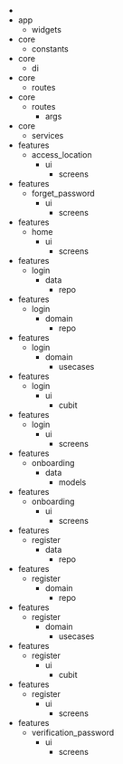   * 
  * app
    * widgets
  * core
    * constants
  * core
    * di
  * core
    * routes
  * core
    * routes
      * args
  * core
    * services
  * features
    * access_location
      * ui
        * screens
  * features
    * forget_password
      * ui
        * screens
  * features
    * home
      * ui
        * screens
  * features
    * login
      * data
        * repo
  * features
    * login
      * domain
        * repo
  * features
    * login
      * domain
        * usecases
  * features
    * login
      * ui
        * cubit
  * features
    * login
      * ui
        * screens
  * features
    * onboarding
      * data
        * models
  * features
    * onboarding
      * ui
        * screens
  * features
    * register
      * data
        * repo
  * features
    * register
      * domain
        * repo
  * features
    * register
      * domain
        * usecases
  * features
    * register
      * ui
        * cubit
  * features
    * register
      * ui
        * screens
  * features
    * verification_password
      * ui
        * screens
